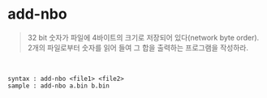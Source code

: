 # add-nbo
>32 bit 숫자가 파일에 4바이트의 크기로 저장되어 있다(network byte order). 2개의 파일로부터 숫자를 읽어 들여 그 합을 출력하는 프로그램을 작성하라.

<br/>

    syntax : add-nbo <file1> <file2>
    sample : add-nbo a.bin b.bin

